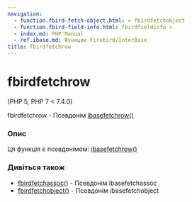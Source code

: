```yaml
---
navigation:
  - function.fbird-fetch-object.html: « fbirdfetchobject
  - function.fbird-field-info.html: fbirdfieldinfo »
  - index.md: PHP Manual
  - ref.ibase.md: Функции Firebird/InterBase
title: fbirdfetchrow
---
```

# fbirdfetchrow

(PHP 5, PHP 7 < 7.4.0)

fbirdfetchrow - Псевдонім [ibasefetchrow()](function.ibase-fetch-row.html)

### Опис

Ця функція є псевдонімом: [ibasefetchrow()](function.ibase-fetch-row.html)

### Дивіться також

-   [fbirdfetchassoc()](function.fbird-fetch-assoc.html) - Псевдонім ibasefetchassoc
-   [fbirdfetchobject()](function.fbird-fetch-object.html) - Псевдонім ibasefetchobject
